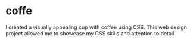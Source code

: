 # coffe
I created a visually appealing cup with coffee using CSS. This web design project allowed me to showcase my CSS skills and attention to detail.
